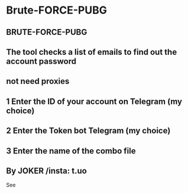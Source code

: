 # Brute-FORCE-PUBG
BRUTE-FORCE-PUBG
-
The tool checks a list of emails to find out the account password
-
not need proxies
-
1 Enter the ID of your account on Telegram (my choice)
-
2 Enter the Token bot Telegram (my choice)
-
3 Enter the name of the combo file
-
By JOKER /insta: t.uo
-
See
